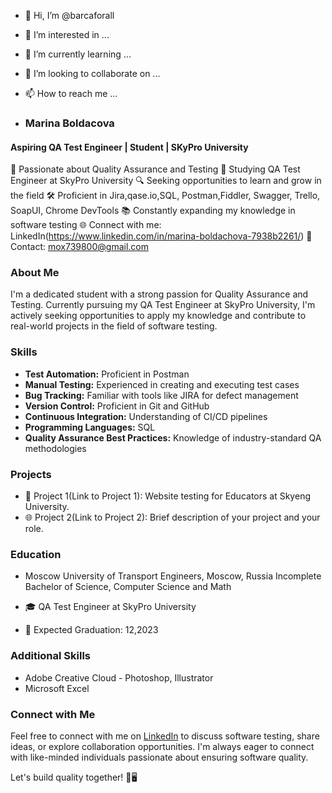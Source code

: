 
- 👋 Hi, I’m @barcaforall
- 👀 I’m interested in ...
- 🌱 I’m currently learning ...
- 💞️ I’m looking to collaborate on ...
- 📫 How to reach me ...

- ### Marina Boldacova
#### Aspiring QA Test Engineer | Student | SKyPro University

🌟 Passionate about Quality Assurance and Testing
📘 Studying QA Test Engineer at SkyPro University
🔍 Seeking opportunities to learn and grow in the field
🛠️ Proficient in Jira,qase.io,SQL, Postman,Fiddler, Swagger, Trello,
SoapUI, Chrome DevTools
📚 Constantly expanding my knowledge in software testing
🌐 Connect with me: LinkedIn(https://www.linkedin.com/in/marina-boldachova-7938b2261/)
📧 Contact: mox739800@gmail.com

### About Me
I'm a dedicated student with a strong passion for Quality Assurance and Testing. Currently pursuing my QA Test Engineer at SkyPro University, I'm actively seeking opportunities to apply my knowledge and contribute to real-world projects in the field of software testing.

### Skills
- **Test Automation:** Proficient in Postman
- **Manual Testing:** Experienced in creating and executing test cases
- **Bug Tracking:** Familiar with tools like JIRA for defect management
- **Version Control:** Proficient in Git and GitHub
- **Continuous Integration:** Understanding of CI/CD pipelines
- **Programming Languages:** SQL
- **Quality Assurance Best Practices:** Knowledge of industry-standard QA methodologies

### Projects
- 🚀 Project 1(Link to Project 1): Website testing for Educators at Skyeng University.
- 🌐 Project 2(Link to Project 2): Brief description of your project and your role.

### Education
- Moscow University of Transport Engineers, Moscow, Russia
Incomplete Bachelor of Science, Computer Science and Math

- 🎓 QA Test Engineer at SkyPro University
- 📅 Expected Graduation: 12,2023

### Additional Skills
- Adobe Creative Cloud - Photoshop, Illustrator
- Microsoft Excel
  

### Connect with Me
Feel free to connect with me on [LinkedIn](https://www.linkedin.com/in/marina-boldachova-7938b2261/) to discuss software testing, share ideas, or explore collaboration opportunities. I'm always eager to connect with like-minded individuals passionate about ensuring software quality.

Let's build quality together! 🧪🖥️
